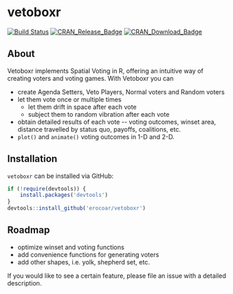 # vetoboxr 

[![Build Status](https://travis-ci.org/erocoar/vetoboxr.svg?branch=master)](https://travis-ci.org/erocoar/vetoboxr)
[![CRAN_Release_Badge](http://www.r-pkg.org/badges/version-ago/vetoboxr)](https://CRAN.R-project.org/package=vetoboxr)
[![CRAN_Download_Badge](http://cranlogs.r-pkg.org/badges/grand-total/vetoboxr)](https://CRAN.R-project.org/package=vetoboxr)

## About
Vetoboxr implements Spatial Voting in R, offering an intuitive way of creating voters and voting games. With Vetoboxr you can

- create Agenda Setters, Veto Players, Normal voters and Random voters
- let them vote once or multiple times
  - let them drift in space after each vote
  - subject them to random vibration after each vote
- obtain detailed results of each vote -- voting outcomes, winset area, distance travelled by status quo, payoffs, coalitions, etc.
- `plot()` and `animate()` voting outcomes in 1-D and 2-D.

## Installation
`vetoboxr` can be installed via GitHub:

```r
if (!require(devtools)) {
    install.packages('devtools')
}
devtools::install_github('erocoar/vetoboxr')
```

## Roadmap
- optimize winset and voting functions
- add convenience functions for generating voters
- add other shapes, i.e. yolk, shepherd set, etc.

If you would like to see a certain feature, please file an issue with a detailed description.

